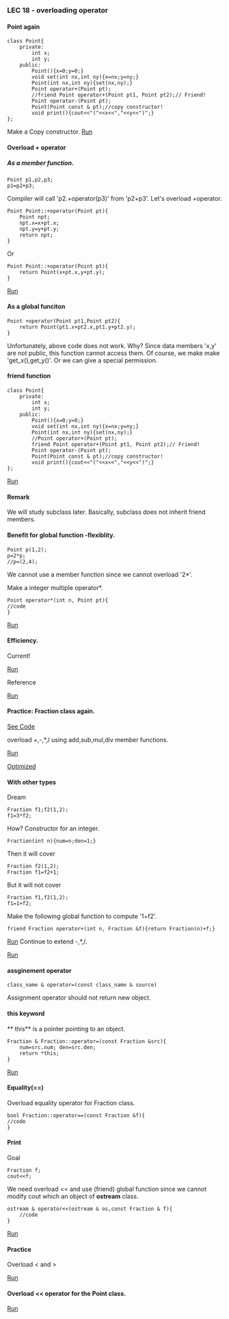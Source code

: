 ### LEC 18 - overloading operator

#### Point again
```
class Point{
    private:
        int x;
        int y;
    public:
        Point(){x=0;y=0;}
        void set(int nx,int ny){x=nx;y=ny;}
        Point(int nx,int ny){set(nx,ny);}
        Point operator+(Point pt);
        //friend Point operator+(Point pt1, Point pt2);// Friend!
        Point operator-(Point pt);
        Point(Point const & pt);//copy constructor!
        void print(){cout<<"("<<x<<","<<y<<")";}
};
```
Make a Copy constructor.
[Run](http://cpp.sh/9huw)


#### Overload + operator

##### As a member function.
```
Point p1,p2,p3;
p1=p2+p3;
```
Compiler will call 'p2.+operator(p3)' from  'p2+p3'. 
Let's overload +operator.
```
Point Point::+operator(Point pt){
    Point npt;
    npt.x=x+pt.x;
    npt.y=y+pt.y;
    return npt;
}
```
Or
```
Point Point::+operator(Point pt){
    return Point(x+pt.x,y+pt.y);
}
```
[Run](http://cpp.sh/232l)
#### As a global funciton
```
Point +operator(Point pt1,Point pt2){
    return Point(pt1.x+pt2.x,pt1.y+pt2.y);
}
```
Unfortunately, above code does not work. Why?
Since data members 'x,y' are not public, this function cannot access them.
Of course, we make make 'get_x(),get_y()'. Or we can give a special permission.

#### friend function
```
class Point{
    private:
        int x;
        int y;
    public:
        Point(){x=0;y=0;}
        void set(int nx,int ny){x=nx;y=ny;}
        Point(int nx,int ny){set(nx,ny);}
        //Point operator+(Point pt);
        friend Point operator+(Point pt1, Point pt2);// Friend!
        Point operator-(Point pt);
        Point(Point const & pt);//copy constructor!
        void print(){cout<<"("<<x<<","<<y<<")";}
};
```
[Run](http://cpp.sh/3tgb)

#### Remark
We will study subclass later. Basically, subclass does not inherit friend members.

#### Benefit for global function -flexiblity.
```
Point p(1,2);
p=2*p;
//p=(2,4);
```
We cannot use a member function since we cannot overload '2*'.

Make a integer multiple operator*.
```
Point operator*(int n, Point pt){
//code
}
```
[Run](http://cpp.sh/6ton)

#### Efficiency.
Current! 

[Run](http://cpp.sh/8ueu)

Reference

[Run](http://cpp.sh/2lyg)

#### Practice: Fraction class again.
[See Code](http://cpp.sh/4tic)

overload +,-,*,/ using add,sub,mul,div member functions.


[Run](http://cpp.sh/6wdh)

[Optimized](http://cpp.sh/5kf7)

#### With other types
Dream
```
Fraction f1;f2(1,2);
f1=3*f2;
```
How?
Constructor for an integer.
```
Fraction(int n){num=n;den=1;}
```
Then it will cover
```
Fraction f2(1,2);
Fraction f1=f2+1;
```
But it will not cover
```
Fraction f1,f2(1,2);
f1=1+f2;
```
Make the following global function to compute '1+f2'.
```
friend Fraction operator+(int n, Fraction &f){return Fraction(n)+f;}
```
[Run](http://cpp.sh/5vb5)
Continue to extend -,*,/.

[Run](http://cpp.sh/8ver)


#### assginement operator
```
class_name & operator=(const class_name & source)
```
Assignment operator should not return new object.

#### this keyword
** this** is a pointer pointing to an object.

```
Fraction & Fraction::operator=(const Fraction &src){
    num=src.num; den=src.den;
    return *this;
}
```
[Run](http://cpp.sh/3if4)

#### Equality(==)
Overload equality operator for Fraction class.
```
bool Fraction::operator==(const Fraction &f){
//code
}
```

#### Print
Goal
```
Fraction f;
cout<<f;
```
We need overload << and use (friend) global function since we cannot modify cout which an object of **ostream** class.
```
ostream & operator<<(ostream & os,const Fraction & f){
    //code
}
```
[Run](http://cpp.sh/3b6y)

#### Practice
Overload < and >

[Run](http://cpp.sh/855l)

#### Overload << operator for the Point class.

[Run](http://cpp.sh/9fts)
